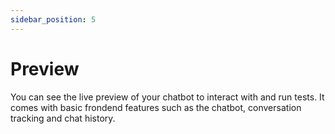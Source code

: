 ```yaml
---
sidebar_position: 5
---
```


# Preview

You can see the live preview of your chatbot to interact with and run tests. It comes with basic frondend features such as the chatbot, conversation tracking and chat history.